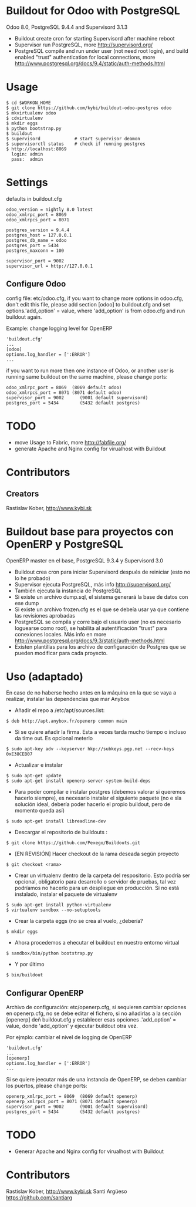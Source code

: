 # Buildout for Odoo with PostgreSQL
Odoo 8.0, PostgreSQL 9.4.4 and Supervisord 3.1.3
- Buildout create cron for starting Supervisord after machine reboot
- Supervisor run PostgreSQL, more http://supervisord.org/
- PostgreSQL compile and run under user (not need root login), and build enabled "trust" authentication for local connections,
 more http://www.postgresql.org/docs/9.4/static/auth-methods.html

# Usage
```
$ cd $WORKON_HOME
$ git clone https://github.com/kybi/buildout-odoo-postgres odoo
$ mkvirtualenv odoo
$ cdvirtualenv
$ mkdir eggs
$ python bootstrap.py
$ buildout
$ supervisord             # start supervisor deamon
$ supervisorctl status    # check if running postgres
$ http://localhost:8069
  login: admin
  pass:  admin
```

# Settings
defaults in buildout.cfg

```
odoo_version = nightly 8.0 latest
odoo_xmlrpc_port = 8069
odoo_xmlrpcs_port = 8071

postgres_version = 9.4.4
postgres_host = 127.0.0.1
postgres_db_name = odoo
postgres_port = 5434
postgres_maxconn = 100

supervisor_port = 9002
supervisor_url = http://127.0.0.1
```
## Configure Odoo
config file: etc/odoo.cfg, if you want to change more options in odoo.cfg, don't edit this file,
please add section [odoo] to buildout.cfg
and set options.'add_option' = value, where 'add_option' is from odoo.cfg and run buildout again.

Example: change logging level for OpenERP
```
'buildout.cfg'
...
[odoo]
options.log_handler = [':ERROR']
...
```

if you want to run more then one instance of Odoo, or another user is running same buildout on the same machine,
please change ports:
```
odoo_xmlrpc_port = 8069  (8069 default odoo)
odoo_xmlrpcs_port = 8071 (8071 default odoo)
supervisor_port = 9002      (9001 default supervisord)
postgres_port = 5434        (5432 default postgres)
```

# TODO
- move Usage to Fabric, more http://fabfile.org/
- generate Apache and Nginx config for virualhost with Buildout

# Contributors

## Creators

Rastislav Kober, http://www.kybi.sk




# Buildout base para proyectos con OpenERP y PostgreSQL
OpenERP master en el base, PostgreSQL 9.3.4 y Supervisord 3.0
- Buildout crea cron para iniciar Supervisord después de reiniciar (esto no lo he probado)
- Supervisor ejecuta PostgreSQL, más info http://supervisord.org/
- También ejecuta la instancia de PostgreSQL
- Si existe un archivo dump.sql, el sistema generará la base de datos con ese dump
- Si existe  un archivo frozen.cfg es el que se debeía usar ya que contiene las revisiones aprobadas
- PostgreSQL se compila y corre bajo el usuario user (no es necesario loguearse como root), se habilita al autentificación "trust" para conexiones locales. Más info en more http://www.postgresql.org/docs/9.3/static/auth-methods.html
- Existen plantillas para los archivo de configuración de Postgres que se pueden modificar para cada proyecto.


# Uso (adaptado)
En caso de no haberse hecho antes en la máquina en la que se vaya a realizar, instalar las dependencias que mar Anybox
- Añadir el repo a /etc/apt/sources.list:
```
$ deb http://apt.anybox.fr/openerp common main
```
- Si se quiere añadir la firma. Esta a veces tarda mucho tiempo o incluso da time out. Es opcional meterlo
```
$ sudo apt-key adv --keyserver hkp://subkeys.pgp.net --recv-keys 0xE38CEB07
```
- Actualizar e instalar
```
$ sudo apt-get update
$ sudo apt-get install openerp-server-system-build-deps
```
- Para poder compilar e instalar postgres (debemos valorar si queremos hacerlo siempre), es necesario instalar el siguiente paquete (no e sla solución ideal, debería poder hacerlo el propio buildout, pero de momento queda así)
```
$ sudo apt-get install libreadline-dev
```
- Descargar el  repositorio de buildouts :
```
$ git clone https://github.com/Pexego/Buildouts.git
```
- [EN REVISIÓN] Hacer checkout de la rama deseada según proyecto
```
$ git checkout <rama>
```
- Crear un virtualenv dentro de la carpeta del respositorio. Esto podría ser opcional, obligatorio para desarrollo o servidor de pruebas, tal vez podríamos no hacerlo para un despliegue en producción. Si no está instalado, instalar el paquete de virtualenv
```
$ sudo apt-get install python-virtualenv
$ virtualenv sandbox --no-setuptools
```
- Crear la carpeta eggs (no se crea al vuelo, ¿debería?
```
$ mkdir eggs
```
- Ahora procedemos a ehecutar el buildout en nuestro entorno virtual
```
$ sandbox/bin/python bootstrap.py
```
- Y por último
```
$ bin/buildout
```



## Configurar OpenERP
Archivo de configuración: etc/openerp.cfg, si sequieren cambiar opciones en  openerp.cfg, no se debe editar el fichero,
si no añadirlas a la sección [openerp] deñ buildout.cfg
y establecer esas opciones .'add_option' = value, donde 'add_option'  y ejecutar buildout otra vez.

Por ejmplo: cambiar el nivel de logging de OpenERP
```
'buildout.cfg'
...
[openerp]
options.log_handler = [':ERROR']
...
```

Si se quiere jeecutar más de una instancia de OpenERP, se deben cambiar los puertos,
please change ports:
```
openerp_xmlrpc_port = 8069  (8069 default openerp)
openerp_xmlrpcs_port = 8071 (8071 default openerp)
supervisor_port = 9002      (9001 default supervisord)
postgres_port = 5434        (5432 default postgres)
```

# TODO
- Generar Apache and Nginx config for virualhost with Buildout

# Contributors

Rastislav Kober, http://www.kybi.sk
Santi Argüeso https://github.com/santiarg
##
